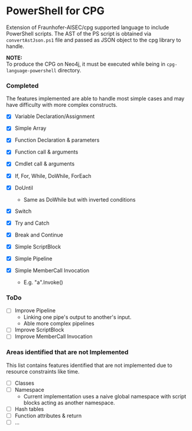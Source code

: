 # PowerShell for CPG
Extension of Fraunhofer-AISEC/cpg supported language to include PowerShell scripts.
The AST of the PS script is obtained via `convertAstJson.ps1` file and passed as JSON object
to the cpg library to handle.  

**NOTE:**  
To produce the CPG on Neo4j, it must be executed while being in `cpg-language-powershell` directory.

### Completed
The features implemented are able to handle most simple cases and may have difficulty with more complex constructs.
- [x] Variable Declaration/Assignment
- [x] Simple Array 
- [x] Function Declaration & parameters
- [x] Function call & arguments
- [x] Cmdlet call & arguments
- [x] If, For, While, DoWhile, ForEach
- [x] DoUntil
  - Same as DoWhile but with inverted conditions
- [x] Switch
- [x] Try and Catch
- [x] Break and Continue

- [x] Simple ScriptBlock
- [x] Simple Pipeline 
- [x] Simple MemberCall Invocation 
  - E.g. "a".Invoke()

### ToDo  
- [ ] Improve Pipeline
  - Linking one pipe's output to another's input.
  - Able more complex pipelines
- [ ] Improve ScriptBlock
- [ ] Improve MemberCall Invocation

### Areas identified that are not Implemented
This list contains features identified that are not implemented due to resource constraints like time.
- [ ] Classes
- [ ] Namespace
  - Current implementation uses a naive global namespace with script blocks acting as another namespace.
- [ ] Hash tables
- [ ] Function attributes & return
- [ ] ...

